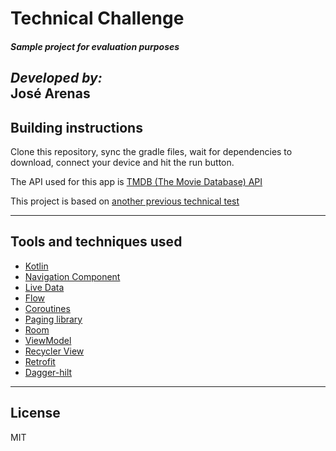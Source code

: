 
# Technical Challenge
#### _Sample project for evaluation purposes_
_Developed by:_  
José Arenas
---  

## Building instructions
Clone this repository, sync the gradle files, wait for dependencies to download, connect your device and hit the run button.

The API used for this app is [TMDB (The Movie Database) API](https://www.themoviedb.org/?language=es)

This project is based on [another previous technical test](https://github.com/arenas782/hackstorenews)
  
---  

## Tools and techniques used

- [Kotlin](https://kotlinlang.org/)
- [Navigation Component](https://developer.android.com/guide/navigation/navigation-getting-started)
- [Live Data](https://developer.android.com/topic/libraries/architecture/livedata)
- [Flow](https://developer.android.com/kotlin/flow)
- [Coroutines](https://developer.android.com/kotlin/coroutines)
- [Paging library](https://developer.android.com/topic/libraries/architecture/paging/v3-overview?hl=es-419)
- [Room](https://developer.android.com/training/data-storage/room)
- [ViewModel](https://developer.android.com/topic/libraries/architecture/viewmodel)
- [Recycler View](https://developer.android.com/guide/topics/ui/layout/recyclerview)
- [Retrofit](https://square.github.io/retrofit/)
- [Dagger-hilt](https://developer.android.com/training/dependency-injection/hilt-android)

---  
## License

MIT